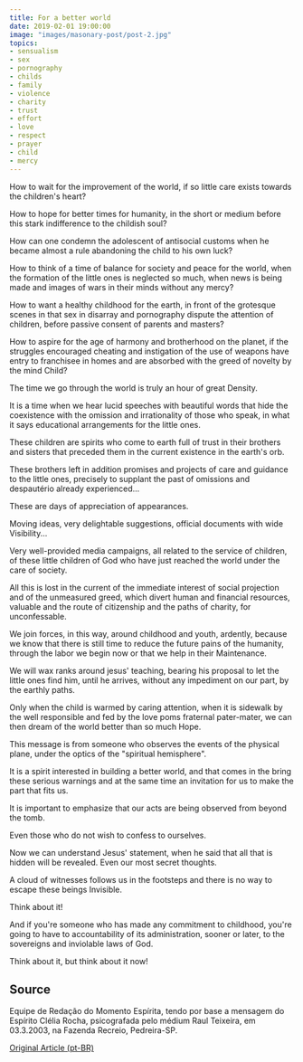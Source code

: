 ```yaml
---
title: For a better world
date: 2019-02-01 19:00:00
image: "images/masonary-post/post-2.jpg"
topics: 
- sensualism
- sex
- pornography
- childs
- family
- violence
- charity
- trust
- effort
- love
- respect
- prayer
- child
- mercy
---
```


How to wait for the improvement of the world, if so little care exists towards the
children's heart?

How to hope for better times for humanity, in the short or medium
before this stark indifference to the childish soul?

How can one condemn the adolescent of antisocial customs when he became
almost a rule abandoning the child to his own luck?

How to think of a time of balance for society and peace for the world,
when the formation of the little ones is neglected so much, when news is being made
and images of wars in their minds without any mercy?

How to want a healthy childhood for the earth, in front of the grotesque scenes in
that sex in disarray and pornography dispute the attention of children, before
passive consent of parents and masters?

How to aspire for the age of harmony and brotherhood on the planet, if the struggles
encouraged cheating and instigation of the use of weapons have entry to
franchisee in homes and are absorbed with the greed of novelty by the mind
Child?

The time we go through the world is truly an hour of great
Density.

It is a time when we hear lucid speeches with beautiful words that hide the
coexistence with the omission and irrationality of those who speak, in what it says
educational arrangements for the little ones.

These children are spirits who come to earth full of trust in their brothers and sisters
that preceded them in the current existence in the earth's orb.

These brothers left in addition promises and projects of care and
guidance to the little ones, precisely to supplant the past of omissions and
despautério already experienced...

These are days of appreciation of appearances.

Moving ideas, very delightable suggestions, official documents with wide
Visibility...

Very well-provided media campaigns, all related to the service of
children, of these little children of God who have just reached the world under the
care of society.

All this is lost in the current of the immediate interest of social projection and
of the unmeasured greed, which divert human and financial resources, valuable and
the route of citizenship and the paths of charity, for
unconfessable.

We join forces, in this way, around childhood and youth,
ardently, because we know that there is still time to reduce the future pains of the
humanity, through the labor we begin now or that we help in their
Maintenance.

We will wax ranks around jesus' teaching, bearing his proposal to
let the little ones find him, until he arrives, without any
impediment on our part, by the earthly paths.

Only when the child is warmed by caring attention, when it is
sidewalk by the well responsible and fed by the love poms
fraternal pater-mater, we can then dream of the world better than so much
Hope.

This message is from someone who observes the events of the physical plane, under the
optics of the "spiritual hemisphere".

It is a spirit interested in building a better world, and that comes in the
bring these serious warnings and at the same time an invitation for us to make the
part that fits us.

It is important to emphasize that our acts are being observed from beyond the tomb.

Even those who do not wish to confess to ourselves.

Now we can understand Jesus' statement, when he said that all that is
hidden will be revealed. Even our most secret thoughts.

A cloud of witnesses follows us in the footsteps and there is no way to escape these beings
Invisible.

Think about it!

And if you're someone who has made any commitment to childhood, you're going to have to
accountability of its administration, sooner or later, to the sovereigns and
inviolable laws of God.

Think about it, but think about it now!

## Source
Equipe de Redação do Momento Espírita, tendo por base a mensagem do Espírito
Clélia Rocha, psicografada pelo médium Raul Teixeira, em 03.3.2003, na Fazenda 
Recreio, Pedreira-SP.

[Original Article (pt-BR)](http://momento.com.br/pt/ler_texto.php?id=1145)

